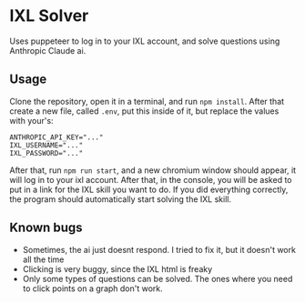 # IXL Solver
Uses puppeteer to log in to your IXL account, and solve questions using Anthropic Claude ai.

## Usage
Clone the repository, open it in a terminal, and run `npm install`. After that create a new file, called `.env`, put this inside of it, but replace the values with your's:
```
ANTHROPIC_API_KEY="..."
IXL_USERNAME="..."
IXL_PASSWORD="..."
```
After that, run `npm run start`, and a new chromium window should appear, it will log in to your ixl account. After that, in the console, you will be asked to put in a link for the IXL skill you want to do.
If you did everything correctly, the program should automatically start solving the IXL skill.

## Known bugs
- Sometimes, the ai just doesnt respond. I tried to fix it, but it doesn't work all the time
- Clicking is very buggy, since the IXL html is freaky
- Only some types of questions can be solved. The ones where you need to click points on a graph don't work.
